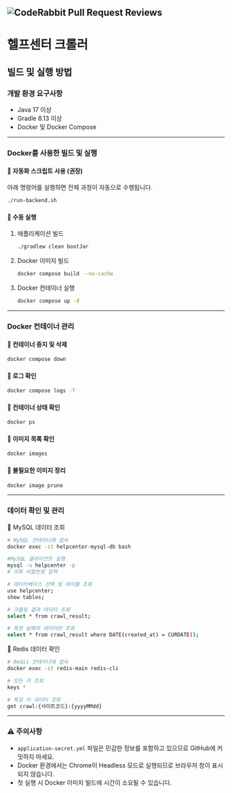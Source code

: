 ![CodeRabbit Pull Request Reviews](https://img.shields.io/coderabbit/prs/github/Minkyu222341/helpcenter-crawler?utm_source=oss&utm_medium=github&utm_campaign=Minkyu222341%2Fhelpcenter-crawler&labelColor=171717&color=FF570A&link=https%3A%2F%2Fcoderabbit.ai&label=CodeRabbit+Reviews)
---

# 헬프센터 크롤러

## 빌드 및 실행 방법

### 개발 환경 요구사항
- Java 17 이상
- Gradle 8.13 이상
- Docker 및 Docker Compose

---

### Docker를 사용한 빌드 및 실행

#### 🔹 자동화 스크립트 사용 (권장)
아래 명령어를 실행하면 전체 과정이 자동으로 수행됩니다.
```bash
./run-backend.sh
```

#### 🔹 수동 실행
1. 애플리케이션 빌드
   ```bash
   ./gradlew clean bootJar
   ```
2. Docker 이미지 빌드
   ```bash
   docker compose build --no-cache
   ```
3. Docker 컨테이너 실행
   ```bash
   docker compose up -d
   ```

---

### Docker 컨테이너 관리

#### 🔹 컨테이너 중지 및 삭제
```bash
docker compose down
```

#### 🔹 로그 확인
```bash
docker compose logs -f
```

#### 🔹 컨테이너 상태 확인
```bash
docker ps
```

#### 🔹 이미지 목록 확인
```bash
docker images
```

#### 🔹 불필요한 이미지 정리
```bash
docker image prune
```
---
### 데이터 확인 및 관리
🔹 MySQL 데이터 조회

```bash
# MySQL 컨테이너에 접속
docker exec -it helpcenter-mysql-db bash
```

```bash
#MySQL 클라이언트 실행
mysql -u helpcenter -p
# 이후 비밀번호 입력
```

```bash 
# 데이터베이스 선택 및 테이블 조회
use helpcenter;
show tables;
```

```bash
# 크롤링 결과 데이터 조회
select * from crawl_result;
```

``` bash 
# 특정 날짜의 데이터만 조회
select * from crawl_result where DATE(created_at) = CURDATE();
```

🔹 Redis 데이터 확인

```bash 
# Redis 컨테이너에 접속
docker exec -it redis-main redis-cli
```

```bash
# 모든 키 조회
keys *
```
```bash
# 특정 키 데이터 조회
get crawl:{사이트코드}:{yyyyMMdd}
```



---

### ⚠️ 주의사항
- `application-secret.yml` 파일은 민감한 정보를 포함하고 있으므로 GitHub에 커밋하지 마세요.
- Docker 환경에서는 Chrome이 Headless 모드로 실행되므로 브라우저 창이 표시되지 않습니다.
- 첫 실행 시 Docker 이미지 빌드에 시간이 소요될 수 있습니다.

